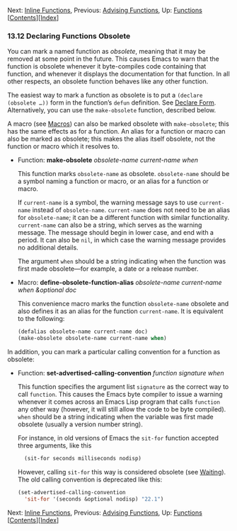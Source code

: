 

Next: [Inline Functions](Inline-Functions.html), Previous: [Advising Functions](Advising-Functions.html), Up: [Functions](Functions.html)   \[[Contents](index.html#SEC_Contents "Table of contents")]\[[Index](Index.html "Index")]

### 13.12 Declaring Functions Obsolete

You can mark a named function as *obsolete*, meaning that it may be removed at some point in the future. This causes Emacs to warn that the function is obsolete whenever it byte-compiles code containing that function, and whenever it displays the documentation for that function. In all other respects, an obsolete function behaves like any other function.

The easiest way to mark a function as obsolete is to put a `(declare (obsolete …))` form in the function’s `defun` definition. See [Declare Form](Declare-Form.html). Alternatively, you can use the `make-obsolete` function, described below.

A macro (see [Macros](Macros.html)) can also be marked obsolete with `make-obsolete`; this has the same effects as for a function. An alias for a function or macro can also be marked as obsolete; this makes the alias itself obsolete, not the function or macro which it resolves to.

*   Function: **make-obsolete** *obsolete-name current-name when*

    This function marks `obsolete-name` as obsolete. `obsolete-name` should be a symbol naming a function or macro, or an alias for a function or macro.

    If `current-name` is a symbol, the warning message says to use `current-name` instead of `obsolete-name`. `current-name` does not need to be an alias for `obsolete-name`; it can be a different function with similar functionality. `current-name` can also be a string, which serves as the warning message. The message should begin in lower case, and end with a period. It can also be `nil`, in which case the warning message provides no additional details.

    The argument `when` should be a string indicating when the function was first made obsolete—for example, a date or a release number.

<!---->

*   Macro: **define-obsolete-function-alias** *obsolete-name current-name when \&optional doc*

    This convenience macro marks the function `obsolete-name` obsolete and also defines it as an alias for the function `current-name`. It is equivalent to the following:

    ```lisp
    (defalias obsolete-name current-name doc)
    (make-obsolete obsolete-name current-name when)
    ```

In addition, you can mark a particular calling convention for a function as obsolete:

*   Function: **set-advertised-calling-convention** *function signature when*

    This function specifies the argument list `signature` as the correct way to call `function`. This causes the Emacs byte compiler to issue a warning whenever it comes across an Emacs Lisp program that calls `function` any other way (however, it will still allow the code to be byte compiled). `when` should be a string indicating when the variable was first made obsolete (usually a version number string).

    For instance, in old versions of Emacs the `sit-for` function accepted three arguments, like this

    ```lisp
      (sit-for seconds milliseconds nodisp)
    ```

    However, calling `sit-for` this way is considered obsolete (see [Waiting](Waiting.html)). The old calling convention is deprecated like this:

    ```lisp
    (set-advertised-calling-convention
      'sit-for '(seconds &optional nodisp) "22.1")
    ```

Next: [Inline Functions](Inline-Functions.html), Previous: [Advising Functions](Advising-Functions.html), Up: [Functions](Functions.html)   \[[Contents](index.html#SEC_Contents "Table of contents")]\[[Index](Index.html "Index")]
